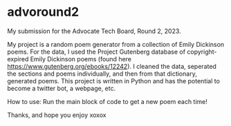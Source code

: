 # advoround2
My submission for the Advocate Tech Board, Round 2, 2023. 

My project is a random poem generator from a collection of Emily Dickinson poems. For the data, I used the Project Gutenberg database of copyright-expired Emily Dickinson poems (found here https://www.gutenberg.org/ebooks/12242). I cleaned the data, seperated the sections and poems individually, and then from that dictionary, generated poems. This project is written in Python and has the potential to become a twitter bot, a webpage, etc.

How to use: Run the main block of code to get a new poem each time!

Thanks, and hope you enjoy xoxox

